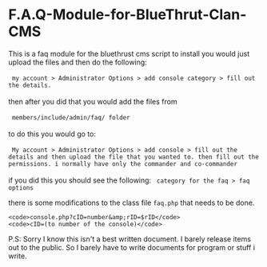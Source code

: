 # F.A.Q-Module-for-BlueThrut-Clan-CMS
<p> This is a faq module for the bluethrust cms script
    to install you would just upload the files and then do the following: <br/>
    <br/>
    <code> my account > Administrator Options > add console category > fill out the details. </code><br/>
    <br/>
    then after you did that you would add the files from <br/>
    <br/>
    <code> members/include/admin/faq/ folder </code><br/>
    <br/>
    to do this you would go to:<br/>
    <br/>
    <code> My account > Administrator Options > add console > fill out the details and then upload the file that you wanted to. then fill out the permissions. i normally have only the commander and co-commander </code><br/>
    <br/>
    if you did this you should see the following: <code> category for the faq > faq options </code> </p>
    <p>
    there is some modifications to the class file <code>faq.php</code> that needs to be done.
    
    <code>console.php?cID=number&amp;rID=$rID</code>
    <code>cID=(to number of the console)</code>
<p>P.S: Sorry I know this isn't a best written document. I barely release items out to the public. So I barely have to write documents for program or stuff i write.</p>
